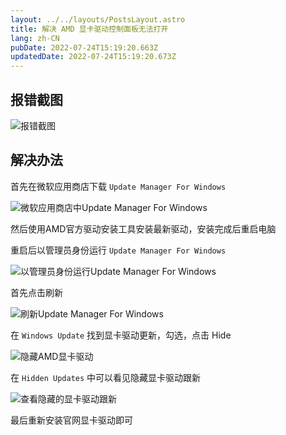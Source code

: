 ```yaml
---
layout: ../../layouts/PostsLayout.astro
title: 解决 AMD 显卡驱动控制面板无法打开
lang: zh-CN
pubDate: 2022-07-24T15:19:20.663Z
updatedDate: 2022-07-24T15:19:20.673Z
---
```

## 报错截图

![报错截图](/images/uploads/pasted-image-20220516223804.png "报错截图")

## 解决办法

首先在微软应用商店下载 `Update Manager For Windows`

![微软应用商店中Update Manager For Windows](/images/uploads/pasted-image-20220516223951.png "微软应用商店中Update Manager For Windows")

然后使用AMD官方驱动安装工具安装最新驱动，安装完成后重启电脑

重启后以管理员身份运行 `Update Manager For Windows`

![以管理员身份运行Update Manager For Windows](/images/uploads/pasted-image-20220516224125.png "以管理员身份运行Update Manager For Windows")

首先点击刷新

![刷新Update Manager For Windows](/images/uploads/pasted-image-20220516224242.png "刷新Update Manager For Windows")

在 `Windows Update` 找到显卡驱动更新，勾选，点击 Hide

![隐藏AMD显卡驱动](/images/uploads/pasted-image-20220516224608.png "隐藏AMD显卡驱动")

在 `Hidden Updates` 中可以看见隐藏显卡驱动跟新

![查看隐藏的显卡驱动跟新](/images/uploads/pasted-image-20220516224651.png "查看隐藏的显卡驱动跟新")

 最后重新安装官网显卡驱动即可